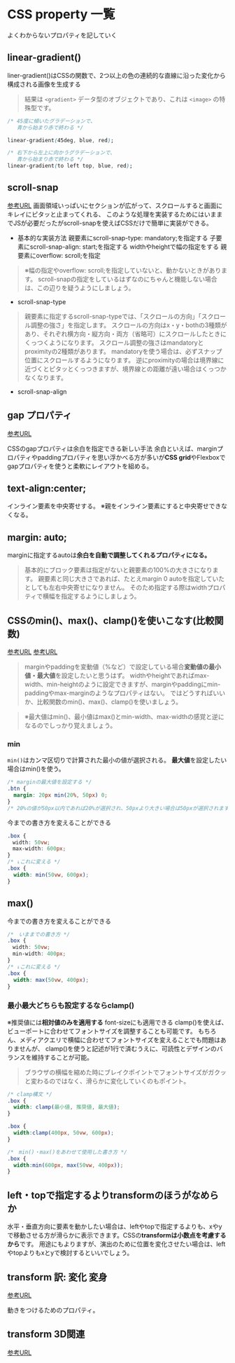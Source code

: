 # CSS property 一覧

よくわからないプロパティを記していく

## linear-gradient()

liner-gradient()はCSSの関数で、2つ以上の色の連続的な直線に沿った変化から構成される画像を生成する
>結果は `<gradient>` データ型のオブジェクトであり、これは `<image>` の特殊型です。

```css
/* 45度に傾いたグラデーションで、
   青から始まり赤で終わる */

linear-gradient(45deg, blue, red);

/* 右下から左上に向かうグラデーションで、
   青から始まり赤で終わる */
linear-gradient(to left top, blue, red);
```

## scroll-snap

[参考URL](https://webrandum.net/css-scroll-snap/)
画面領域いっぱいにセクションが広がって、スクロールすると画面にキレイにピタッと止まってくれる、
このような処理を実装するためにはいままでJSが必要だったがscroll-snapを使えばCSSだけで簡単に実装ができる。

- 基本的な実装方法
親要素にscroll-snap-type: mandatory;を指定する
子要素にscroll-snap-align: start;を指定する
widthやheightで幅の指定をする
親要素にoverflow: scroll;を指定
>※幅の指定やoverflow: scroll;を指定していないと、動かないときがあります。
>scroll-snapの指定をしているはずなのにちゃんと機能しない場合は、この辺りを疑うようにしましょう。

- scroll-snap-type

>親要素に指定するscroll-snap-typeでは、「スクロールの方向」「スクロール調整の強さ」を指定します。
>スクロールの方向はx・y・bothの3種類があり、それぞれ横方向・縦方向・両方（省略可）にスクロールしたときにくっつくようになります。
>スクロール調整の強さはmandatoryとproximityの2種類があります。
>mandatoryを使う場合は、必ずスナップ位置にスクロールするようになります。
>逆にproximityの場合は境界線に近づくとピタッとくっつきますが、境界線との距離が遠い場合はくっつかなくなります。

- scroll-snap-align

## gap プロパティ

[参考URL](https://ics.media/entry/210628/)

CSSのgapプロパティは余白を指定できる新しい手法
余白といえば、marginプロパティやpaddingプロパティを思い浮かべる方が多いが**CSS grid**やFlexboxでgapプロパティを使うと柔軟にレイアウトを組める。

## text-align:center;

インライン要素を中央寄せする。
※親をインライン要素にすると中央寄せできなくなる。

## margin: auto;

marginに指定するautoは**余白を自動で調整してくれるプロパティになる。**
>基本的にブロック要素は指定がないと親要素の100%の大きさになります。
>親要素と同じ大きさであれば、たとえmargin 0 autoを指定していたとしても左右中央寄せになりません。
>そのため指定する際はwidthプロパティで横幅を指定するようにしましょう。

## CSSのmin()、max()、clamp()を使いこなす(比較関数)
[参考URL](https://www.greenwich.co.jp/blog-archives/p/22906)
[参考URL](https://pengi-n.co.jp/blog/min-max-clamp/)

>marginやpaddingを変動値（%など）で設定している場合**変動値の最小値・最大値**を設定したいと思うはず。
>widthやheightであればmax-width、min-heightのように設定できますが、marginやpaddingにmin-paddingやmax-marginのようなプロパティはない。
>ではどうすればいいか、比較関数のmin()、max()、clamp()を使いましょう。

>※最大値はmin()、最小値はmax()とmin-width、max-widthの感覚と逆になるのでしっかり覚えましょう。

### min

`min()`はカンマ区切りで計算された最小の値が選択される。
**最大値**を設定したい場合はmin()を使う。

```css
/* marginの最大値を設定する */
.btn {
  margin: 20px min(20%, 50px) 0;
}
/* 20%の値が50px以内であれば20%が選択され、50pxより大きい場合は50pxが選択されます。 */
```

今までの書き方を変えることができる
```css
.box {
　width: 50vw;
　max-width: 600px;
}
/* ↓これに変える */
.box {
  width: min(50vw, 600px);
}
```

## max()

今までの書き方を変えることができる
```css
/*　いままでの書き方 */
.box {
　width: 50vw;
　min-width: 400px;
}
/* ↓これに変える */
.box {
  width: max(50vw, 400px); 
}
```

### 最小最大どちらも設定するならclamp()

※推奨値には**相対値のみを適用する**
font-sizeにも適用できる
clamp()を使えば、ビューポートに合わせてフォントサイズを調整することも可能です。
もちろん、メディアクエリで横幅に合わせてフォントサイズを変えることでも問題はありませんが、
clamp()を使うと記述が1行で済むうえに、可読性とデザインのバランスを維持することが可能。
>ブラウザの横幅を縮めた時にブレイクポイントでフォントサイズがガクッと変わるのではなく、滑らかに変化していくのもポイント。

```css
/* clamp構文 */
.box {
  width: clamp(最小値, 推奨値, 最大値);
}

.box {
  width:clamp(400px, 50vw, 600px);
}

/*　min()・max()をあわせて使用した書き方 */
.box {
  width:min(600px, max(50vw, 400px));
}
```

## left・topで指定するよりtransformのほうがなめらか

水平・垂直方向に要素を動かしたい場合は、leftやtopで指定するよりも、xやyで移動させる方が滑らかに表示できます。CSSの**transformは小数点を考慮するから**です。
用途にもよりますが、演出のために位置を変化させたい場合は、leftやtopよりもxとyで検討するといいでしょう。

## transform 訳: 変化 変身
[参考URL](https://web-camp.io/magazine/archives/87247)

動きをつけるためのプロパティ。

## transform 3D関連
[参考URL](https://ics.media/entry/210519/)
